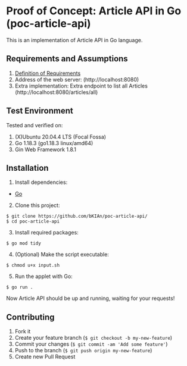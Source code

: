 # Proof of Concept: Article API in Go (poc-article-api)
This is an implementation of Article API in Go language.

## Requirements and Assumptions
1. [Definition of Requirements]([https://www.virtualbox.org/wiki/Downloads](https://ffxblue.github.io/interview-tests/test/article-api/))
1. Address of the web server: (http://localhost:8080)
1. Extra implementation: Extra endpoint to list all Articles (http://localhost:8080/articles/all)

## Test Environment
Tested and verified on:
1. (X)Ubuntu 20.04.4 LTS (Focal Fossa)
1. Go 1.18.3 (go1.18.3 linux/amd64)
1. Gin Web Framework 1.8.1

## Installation
1) Install dependencies:
* [Go](https://go.dev/doc/install)
2) Clone this project:
```
$ git clone https://github.com/bKIAn/poc-article-api/
$ cd poc-article-api
```
3) Install required packages:
```
$ go mod tidy
```
4) (Optional) Make the script executable:
```
$ chmod u+x input.sh
```
5) Run the applet with Go:
```
$ go run .
```
Now Article API should be up and running, waiting for your requests!

## Contributing
1. Fork it
1. Create your feature branch (`$ git checkout -b my-new-feature`)
1. Commit your changes (`$ git commit -am 'Add some feature'`)
1. Push to the branch (`$ git push origin my-new-feature`)
1. Create new Pull Request
